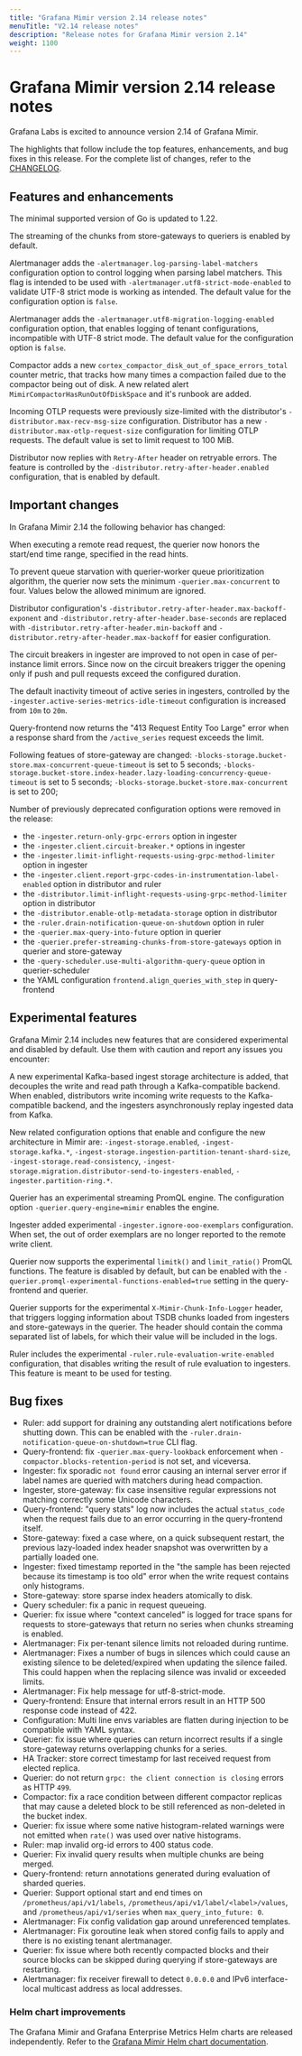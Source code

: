 ```yaml
---
title: "Grafana Mimir version 2.14 release notes"
menuTitle: "V2.14 release notes"
description: "Release notes for Grafana Mimir version 2.14"
weight: 1100
---
```


# Grafana Mimir version 2.14 release notes

<!-- vale Grafana.GoogleWill = NO -->
<!-- vale Grafana.Timeless = NO -->
<!-- Release notes are often future focused -->

Grafana Labs is excited to announce version 2.14 of Grafana Mimir.

The highlights that follow include the top features, enhancements, and bug fixes in this release.
For the complete list of changes, refer to the [CHANGELOG](https://github.com/grafana/mimir/blob/main/CHANGELOG.md).

## Features and enhancements

The minimal supported version of Go is updated to 1.22.

The streaming of the chunks from store-gateways to queriers is enabled by default.

Alertmanager adds the `-alertmanager.log-parsing-label-matchers` configuration option to control logging when parsing label matchers.
This flag is intended to be used with `-alertmanager.utf8-strict-mode-enabled` to validate UTF-8 strict mode is working as intended.
The default value for the configuration option is `false`.

Alertmanager adds the `-alertmanager.utf8-migration-logging-enabled` configuration option, that enables logging of tenant configurations,
incompatible with UTF-8 strict mode. The default value for the configuration option is `false`.

Compactor adds a new `cortex_compactor_disk_out_of_space_errors_total` counter metric, that tracks how many times a compaction failed
due to the compactor being out of disk. A new related alert `MimirCompactorHasRunOutOfDiskSpace` and it's runbook are added.

Incoming OTLP requests were previously size-limited with the distributor's `-distributor.max-recv-msg-size` configuration.
Distributor has a new `-distributor.max-otlp-request-size` configuration for limiting OTLP requests. The default value is set to limit request to 100 MiB.

Distributor now replies with `Retry-After` header on retryable errors. The feature is controlled by the `-distributor.retry-after-header.enabled` configuration,
that is enabled by default.

## Important changes

In Grafana Mimir 2.14 the following behavior has changed:

When executing a remote read request, the querier now honors the start/end time range, specified in the read hints.

To prevent queue starvation with querier-worker queue prioritization algorithm, the querier now sets the minimum `-querier.max-concurrent` to four.
Values below the allowed minimum are ignored.

Distributor configuration's `-distributor.retry-after-header.max-backoff-exponent` and `-distributor.retry-after-header.base-seconds` are replaced
with `-distributor.retry-after-header.min-backoff` and `-distributor.retry-after-header.max-backoff` for easier configuration.

The circuit breakers in ingester are improved to not open in case of per-instance limit errors. Since now on the circuit breakers
trigger the opening only if push and pull requests exceed the configured duration.

The default inactivity timeout of active series in ingesters, controlled by the `-ingester.active-series-metrics-idle-timeout` configuration
is increased from `10m` to `20m`.

Query-frontend now returns the "413 Request Entity Too Large" error when a response shard from the `/active_series` request exceeds the limit.

Following featues of store-gateway are changed: `-blocks-storage.bucket-store.max-concurrent-queue-timeout` is set to 5 seconds;
`-blocks-storage.bucket-store.index-header.lazy-loading-concurrency-queue-timeout` is set to 5 seconds;
`-blocks-storage.bucket-store.max-concurrent` is set to 200;

Number of previously deprecated configuration options were removed in the release:

- the `-ingester.return-only-grpc-errors` option in ingester
- the `-ingester.client.circuit-breaker.*` options in ingester
- the `-ingester.limit-inflight-requests-using-grpc-method-limiter` option in ingester
- the `-ingester.client.report-grpc-codes-in-instrumentation-label-enabled` option in distributor and ruler
- the `-distributor.limit-inflight-requests-using-grpc-method-limiter` option in distributor
- the `-distributor.enable-otlp-metadata-storage` option in distributor
- the `-ruler.drain-notification-queue-on-shutdown` option in ruler
- the `-querier.max-query-into-future` option in querier
- the `-querier.prefer-streaming-chunks-from-store-gateways` option in querier and store-gateway
- the `-query-scheduler.use-multi-algorithm-query-queue` option in querier-scheduler
- the YAML configuration `frontend.align_queries_with_step` in query-frontend

## Experimental features

Grafana Mimir 2.14 includes new features that are considered experimental and disabled by default.
Use them with caution and report any issues you encounter:

A new experimental Kafka-based ingest storage architecture is added, that decouples the write and read path through a Kafka-compatible backend.
When enabled, distributors write incoming write requests to the Kafka-compatible backend, and the ingesters asynchronously replay ingested data from Kafka.

New related configuration options that enable and configure the new architecture in Mimir are: `-ingest-storage.enabled`, `-ingest-storage.kafka.*`,
`-ingest-storage.ingestion-partition-tenant-shard-size`, `-ingest-storage.read-consistency`, `-ingest-storage.migration.distributor-send-to-ingesters-enabled`,
`-ingester.partition-ring.*`.

Querier has an experimental streaming PromQL engine. The configuration option `-querier.query-engine=mimir` enables the engine.

Ingester added experimental `-ingester.ignore-ooo-exemplars` configuration. When set, the out of order exemplars are no longer reported
to the remote write client.

Querier now supports the experimental `limitk()` and `limit_ratio()` PromQL functions. The feature is disabled by default,
but can be enabled with the `-querier.promql-experimental-functions-enabled=true` setting in the query-frontend and querier.

Querier supports for the experimental `X-Mimir-Chunk-Info-Logger` header, that triggers logging information about TSDB chunks loaded from ingesters and store-gateways in the querier.
The header should contain the comma separated list of labels, for which their value will be included in the logs.

Ruler includes the experimental `-ruler.rule-evaluation-write-enabled` configuration, that disables writing the result of rule evaluation to ingesters.
This feature is meant to be used for testing.

## Bug fixes

- Ruler: add support for draining any outstanding alert notifications before shutting down. This can be enabled with the `-ruler.drain-notification-queue-on-shutdown=true` CLI flag.
- Query-frontend: fix `-querier.max-query-lookback` enforcement when `-compactor.blocks-retention-period` is not set, and viceversa.
- Ingester: fix sporadic `not found` error causing an internal server error if label names are queried with matchers during head compaction.
- Ingester, store-gateway: fix case insensitive regular expressions not matching correctly some Unicode characters.
- Query-frontend: "query stats" log now includes the actual `status_code` when the request fails due to an error occurring in the query-frontend itself.
- Store-gateway: fixed a case where, on a quick subsequent restart, the previous lazy-loaded index header snapshot was overwritten by a partially loaded one.
- Ingester: fixed timestamp reported in the "the sample has been rejected because its timestamp is too old" error when the write request contains only histograms.
- Store-gateway: store sparse index headers atomically to disk.
- Query scheduler: fix a panic in request queueing.
- Querier: fix issue where "context canceled" is logged for trace spans for requests to store-gateways that return no series when chunks streaming is enabled.
- Alertmanager: Fix per-tenant silence limits not reloaded during runtime.
- Alertmanager: Fixes a number of bugs in silences which could cause an existing silence to be deleted/expired when updating the silence failed. This could happen when the replacing silence was invalid or exceeded limits.
- Alertmanager: Fix help message for utf-8-strict-mode.
- Query-frontend: Ensure that internal errors result in an HTTP 500 response code instead of 422.
- Configuration: Multi line envs variables are flatten during injection to be compatible with YAML syntax.
- Querier: fix issue where queries can return incorrect results if a single store-gateway returns overlapping chunks for a series.
- HA Tracker: store correct timestamp for last received request from elected replica.
- Querier: do not return `grpc: the client connection is closing` errors as HTTP `499`.
- Compactor: fix a race condition between different compactor replicas that may cause a deleted block to be still referenced as non-deleted in the bucket index.
- Querier: fix issue where some native histogram-related warnings were not emitted when `rate()` was used over native histograms.
- Ruler: map invalid org-id errors to 400 status code.
- Querier: Fix invalid query results when multiple chunks are being merged.
- Query-frontend: return annotations generated during evaluation of sharded queries.
- Querier: Support optional start and end times on `/prometheus/api/v1/labels`, `/prometheus/api/v1/label/<label>/values`, and `/prometheus/api/v1/series` when `max_query_into_future: 0`.
- Alertmanager: Fix config validation gap around unreferenced templates.
- Alertmanager: Fix goroutine leak when stored config fails to apply and there is no existing tenant alertmanager.
- Querier: fix issue where both recently compacted blocks and their source blocks can be skipped during querying if store-gateways are restarting.
- Alertmanager: fix receiver firewall to detect `0.0.0.0` and IPv6 interface-local multicast address as local addresses.

### Helm chart improvements

The Grafana Mimir and Grafana Enterprise Metrics Helm charts are released independently.
Refer to the [Grafana Mimir Helm chart documentation](/docs/helm-charts/mimir-distributed/latest/).
